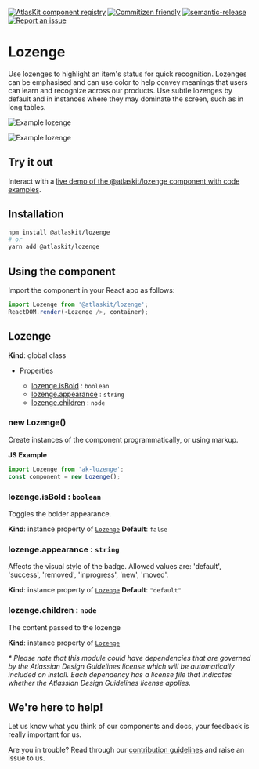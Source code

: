 [![AtlasKit component registry](https://img.shields.io/badge/AtlasKit-components-FF5230.svg)](http://atlaskit.atlassian.com)
[![Commitizen friendly](https://img.shields.io/badge/commitizen-friendly-brightgreen.svg)](http://Commitizen.github.io/cz-cli/)
[![semantic-release](https://img.shields.io/badge/GitHub-semantic_release-ffab00.svg)](https://github.com/semantic-release/semantic-release)
[![Report an issue](https://img.shields.io/badge/Report-an_issue-6554C0.svg)](http://go.atlassian.com/atlaskit-issues)

# Lozenge

Use lozenges to highlight an item's status for quick recognition. Lozenges can be emphasised and can use color to help convey meanings that users can learn and recognize across our products. Use subtle lozenges by default and in instances where they may dominate the screen, such as in long tables.

![Example lozenge](https://i.imgur.com/SMl58ZZ.png)

![Example lozenge](https://i.imgur.com/jbjMaOq.png)


## Try it out

Interact with a [live demo of the @atlaskit/lozenge component with code examples](https://aui-cdn.atlassian.com/atlaskit/stories/@atlaskit/lozenge/3.4.2/).

## Installation

```sh
npm install @atlaskit/lozenge
# or
yarn add @atlaskit/lozenge
```

## Using the component

Import the component in your React app as follows:

```js
import Lozenge from '@atlaskit/lozenge';
ReactDOM.render(<Lozenge />, container);
```

## Lozenge
**Kind**: global class
* Properties

    *  [lozenge.isBold](#Lozenge+isBold) : <code>boolean</code>
    *  [lozenge.appearance](#Lozenge+appearance) : <code>string</code>
    *  [lozenge.children](#Lozenge+children) : <code>node</code>

<a name="new_Lozenge_new"></a>

### new Lozenge()
Create instances of the component programmatically, or using markup.

**JS Example**
```js
import Lozenge from 'ak-lozenge';
const component = new Lozenge();
```
<a name="Lozenge+isBold"></a>

### lozenge.isBold : <code>boolean</code>
Toggles the bolder appearance.

**Kind**: instance property of <code>[Lozenge](#Lozenge)</code>
**Default**: <code>false</code>
<a name="Lozenge+appearance"></a>

### lozenge.appearance : <code>string</code>
Affects the visual style of the badge.
Allowed values are: 'default', 'success', 'removed', 'inprogress', 'new', 'moved'.

**Kind**: instance property of <code>[Lozenge](#Lozenge)</code>
**Default**: <code>&quot;default&quot;</code>
<a name="Lozenge+children"></a>

### lozenge.children : <code>node</code>
The content passed to the lozenge

**Kind**: instance property of <code>[Lozenge](#Lozenge)</code>

_* Please note that this module could have dependencies that are governed by the Atlassian Design Guidelines license which will be automatically included on install. Each dependency has a license file that indicates whether the Atlassian Design Guidelines license applies._

## We're here to help!

Let us know what you think of our components and docs, your feedback is really important for us.

Are you in trouble? Read through our [contribution guidelines](https://bitbucket.org/atlassian/atlaskit/src/HEAD/CONTRIBUTING.md) and raise an issue to us.

